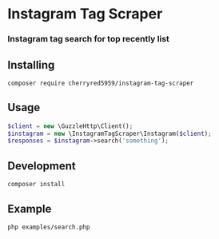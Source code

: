 # Instagram Tag Scraper

### Instagram tag search for top recently list 

## Installing
```
composer require cherryred5959/instagram-tag-scraper
```

## Usage
``` php
$client = new \GuzzleHttp\Client();
$instagram = new \InstagramTagScraper\Instagram($client);
$responses = $instagram->search('something');
```

## Development
```
composer install
```

## Example
```
php examples/search.php
```

